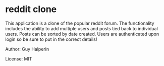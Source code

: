 reddit clone
=====================

This application is a clone of the popular reddit forum.  The functionality includes the ability to add multiple users and posts tied back to individual users.  Posts can be sorted by date created.  Users are authenticated upon login so be sure to put in the correct details!

Author:
Guy Halperin

License:
MIT
